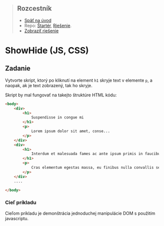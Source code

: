 <div class="hidden">

> ## Rozcestník
> - [Späť na úvod](../../README.md)
> - Repo: [Štartér](/../../tree/main/js-a-css/showhide), [Riešenie](/../../tree/solution/js-a-css/showhide).
> - [Zobraziť riešenie](riesenie.md)
</div>

# ShowHide (JS, CSS)

## Zadanie
Vytvorte skript, ktorý po kliknutí na element `h1` skryje text v elemente `p`, a naopak, ak je text zobrazený, tak ho 
skryje. 

Skript by mal fungovať na takejto štruktúre HTML kódu:
```html
<body>
    <div>
        <h1>
            Suspendisse in congue mi
        </h1>
        <p>
            Lorem ipsum dolor sit amet, conse...
        </p>
    </div>
    <div>
        <h1>
            Interdum et malesuada fames ac ante ipsum primis in faucibus
        </h1>
        <p>
            Cras elementum egestas massa, eu finibus nulla convallis se...
        </p>
    </div>
    ....

</body>
```
### Cieľ príkladu

Cieľom príkladu je demonštrácia jednoduchej manipulácie DOM s použitím javascriptu.